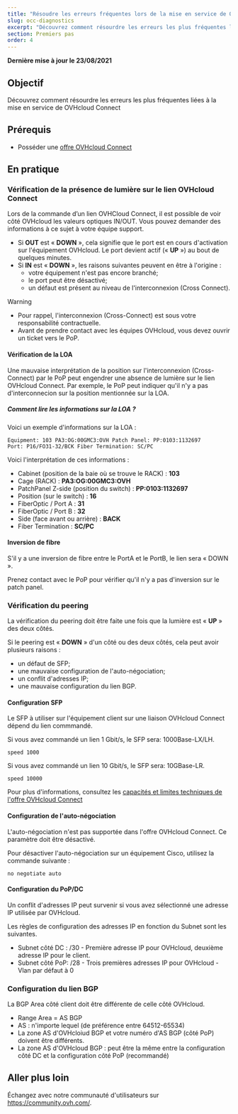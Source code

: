 ```yaml
---
title: "Résoudre les erreurs fréquentes lors de la mise en service de OVHcloud Connect"
slug: occ-diagnostics
excerpt: "Découvrez comment résourdre les erreurs les plus fréquentes liées à la mise en service de OVHcloud Connect"
section: Premiers pas
order: 4
---
```


**Dernière mise à jour le 23/08/2021**

## Objectif

Découvrez comment résourdre les erreurs les plus fréquentes liées à la mise en service de OVHcloud Connect

## Prérequis

- Posséder une [offre OVHcloud Connect](https://www.ovhcloud.com/fr/network-security/ovhcloud-connect/)

## En pratique

### Vérification de la présence de lumière sur le lien OVHcloud Connect

Lors de la commande d’un lien OVHCloud Connect, il est possible de voir côté OVHcloud les valeurs optiques IN/OUT. Vous pouvez demander des informations à ce sujet à votre équipe support.

- Si **OUT** est « **DOWN** », cela signifie que le port est en cours d'activation sur l'équipement OVHcloud. Le port devient actif (« **UP** ») au bout de quelques minutes.
- Si **IN** est « **DOWN** », les raisons suivantes peuvent en être à l'origine :
    - votre équipement n'est pas encore branché;
    - le port peut être désactivé;
    - un défaut est présent au niveau de l'interconnexion (Cross Connect).

> [!warning]
>
> - Pour rappel, l'interconnexion (Cross-Connect) est sous votre responsabilité contractuelle.
> - Avant de prendre contact avec les équipes OVHcloud, vous devez ouvrir un ticket vers le PoP.
>

#### Vérification de la LOA

Une mauvaise interprétation de la position sur l'interconnexion (Cross-Connect) par le PoP peut engendrer une absence de lumière sur le lien OVHcloud Connect.
Par exemple, le PoP peut indiquer qu'il n'y a pas d'interconnecion sur la position mentionnée sur la LOA.

##### **Comment lire les informations sur la LOA ?**

Voici un exemple d'informations sur la LOA :

```
Equipment: 103 PA3:OG:00GMC3:OVH Patch Panel: PP:0103:1132697
Port: P16/FO31-32/BCK Fiber Termination: SC/PC
```

Voici l'interprétation de ces informations :

- Cabinet (position de la baie où se trouve le RACK) : **103**
- Cage (RACK) : **PA3:OG:00GMC3:OVH**
- PatchPanel Z-side (position du switch) : **PP:0103:1132697**
- Position (sur le switch) : **16**
- FiberOptic / Port A : **31**
- FiberOptic / Port B : **32**
- Side (face avant ou arrière) : **BACK**
- Fiber Termination : **SC/PC**

#### Inversion de fibre

S'il y a une inversion de fibre entre le PortA et le PortB, le lien sera « DOWN ».

Prenez contact avec le PoP pour vérifier qu'il n'y a pas d'inversion sur le patch panel.

### Vérification du peering

La vérification du peering doit être faite une fois que la lumière est « **UP** » des deux côtés.

Si le peering est « **DOWN** » d'un côté  ou des deux côtés, cela peut avoir plusieurs raisons :

- un défaut de SFP;
- une mauvaise configuration de l'auto-négociation;
- un conflit d'adresses IP;
- une mauvaise configuration du lien BGP.

#### Configuration SFP

Le SFP à utiliser sur l'équipement client sur une liaison OVHcloud Connect dépend du lien commmandé.

Si vous avez commandé un lien 1 Gbit/s, le SFP sera: 1000Base-LX/LH.

```
speed 1000
```

Si vous avez commandé un lien 10 Gbit/s, le SFP sera: 10GBase-LR.

```
speed 10000
```

Pour plus d'informations, consultez les [capacités et limites techniques de l'offre OVHcloud Connect](../occ-limits/)

#### Configuration de l'auto-négociation

L'auto-négociation n'est pas supportée dans l'offre OVHcloud Connect. Ce paramètre doit être désactivé.

Pour désactiver l'auto-négociation sur un équipement Cisco, utilisez la commande suivante :

```
no negotiate auto
```

#### Configuration du PoP/DC

Un conflit d'adresses IP peut survenir si vous avez sélectionné une adresse IP utilisée par OVHcloud.

Les règles de configuration des adresses IP en fonction du Subnet sont les suivantes.

- Subnet côté DC : /30 - Première adresse IP pour OVHcloud, deuxième adresse IP pour le client.
- Subnet côté PoP: /28 - Trois premières adresses IP pour OVHcloud - Vlan par défaut à 0

### Configuration du lien BGP

La BGP Area côté client doit être différente de celle côté OVHcloud.

- Range Area = AS BGP
- AS : n'importe lequel (de préférence entre 64512-65534)
- La zone AS d'OVHcloiud BGP et votre numéro d'AS BGP (côté PoP) doivent être différents.
- La zone AS d'OVHcloud BGP : peut être la même entre la configuration côté DC et la configuration côté PoP (recommandé)

## Aller plus loin

Échangez avec notre communauté d'utilisateurs sur <https://community.ovh.com/>.
